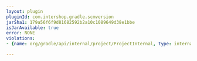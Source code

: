 ```yaml
---
layout: plugin
pluginId: com.intershop.gradle.scmversion
jarSha1: 179a56f6f9d81682592b2a10c1089649d38e1bbe
isJarAvailable: true
error: NONE
violations:
- {name: org/gradle/api/internal/project/ProjectInternal, type: internal-api-usage}

---
```

